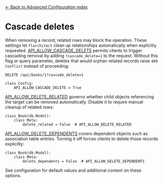 [← Back to Advanced Configuration index](index.md)

# Cascade deletes
When removing a record, related rows may block the operation. These
settings let `flarchitect` clean up relationships automatically when
explicitly requested.
[API_ALLOW_CASCADE_DELETE](configuration.html#ALLOW_CASCADE_DELETE) permits clients to trigger cascading
removal by adding `?cascade_delete=1` to the request. Without this
flag or query parameter, deletes that would orphan related records raise
`409 Conflict` instead of proceeding:
```
DELETE /api/books/1?cascade_delete=1
```
```
class Config:
    API_ALLOW_CASCADE_DELETE = True
```
[API_ALLOW_DELETE_RELATED](configuration.html#ALLOW_DELETE_RELATED) governs whether child objects referencing
the target can be removed automatically. Disable it to require manual
cleanup of related rows:
```
class Book(db.Model):
    class Meta:
        delete_related = False  # API_ALLOW_DELETE_RELATED
```
[API_ALLOW_DELETE_DEPENDENTS](configuration.html#ALLOW_DELETE_DEPENDENTS) covers dependent objects such as
association table entries. Turning it off forces clients to delete those
records explicitly:
```
class Book(db.Model):
    class Meta:
        delete_dependents = False  # API_ALLOW_DELETE_DEPENDENTS
```
See configuration <configuration> for default values and additional
context on these options.

